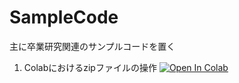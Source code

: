 # SampleCode
主に卒業研究関連のサンプルコードを置く

1. Colabにおけるzipファイルの操作 [![Open In Colab](https://colab.research.google.com/assets/colab-badge.svg)](https://colab.research.google.com/github/ymuto0302/SampleCode/blob/master/Colabにおけるzipファイルの操作.ipynb)

